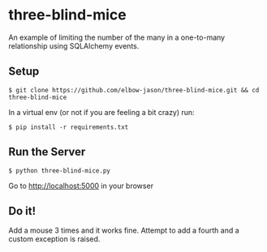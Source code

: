 three-blind-mice
================
An example of limiting the number of the many in a one-to-many relationship using SQLAlchemy events.


Setup
-----

```$ git clone https://github.com/elbow-jason/three-blind-mice.git && cd three-blind-mice```

In a virtual env (or not if you are feeling a bit crazy) run:

```$ pip install -r requirements.txt```


Run the Server
--------------

```$ python three-blind-mice.py```

Go to [http://localhost:5000](http://localhost:5000) in your browser


Do it!
------

Add a mouse 3 times and it works fine. Attempt to add a fourth and a custom exception is raised.
